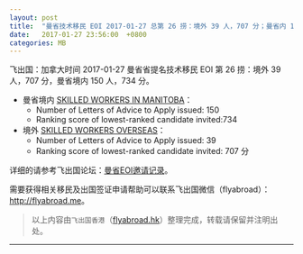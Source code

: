 ```yaml
---
layout: post
title:  "曼省技术移民 EOI 2017-01-27 总第 26 捞：境外 39 人，707 分；曼省内 150 人，734 分"
date:   2017-01-27 23:56:00  +0800
categories: MB
---
```


飞出国：加拿大时间 2017-01-27 曼省省提名技术移民 EOI 第 26 捞：境外 39 人，707 分，曼省境内 150 人，734 分。

- 曼省境内 [SKILLED WORKERS IN MANITOBA]：
  - Number of Letters of Advice to Apply issued: 150
  - Ranking score of lowest-ranked candidate invited:734
- 境外 [SKILLED WORKERS OVERSEAS]：
  - Number of Letters of Advice to Apply issued: 39 
  - Ranking score of lowest-ranked candidate invited: 707 分

详细的请参考飞出国论坛：[曼省EOI邀请记录]。

需要获得相关移民及出国签证申请帮助可以联系飞出国微信（flyabroad）： <a href="http://flyabroad.me/contact" target="_blank">http://flyabroad.me</a>。

> 以上内容由`飞出国香港`（<a href="http://flyabroad.hk/" target="_blank">flyabroad.hk</a>）整理完成，转载请保留并注明出处。

------

[曼省EOI邀请记录]: http://bbs.fcgvisa.com/t/eoi-mpnp-under-the-expression-of-interest-system-draws/3723
[SKILLED WORKERS IN MANITOBA]: http://bbs.fcgvisa.com/t/swm-eligibility-mpnp-skilled-workers-in-manitoba/3684
[SKILLED WORKERS OVERSEAS]: http://bbs.fcgvisa.com/t/swo-eligibility-mpnp-skilled-workers-overseas/3698

